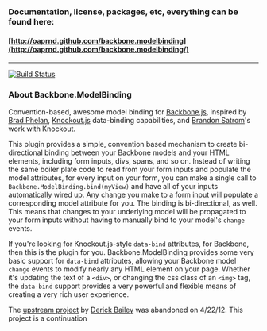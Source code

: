 ### Documentation, license, packages, etc, everything can be found here:

#### [http://oaprnd.github.com/backbone.modelbinding](http://oaprnd.github.com/backbone.modelbinding/)

---

[![Build Status](https://secure.travis-ci.org/oaprnd/backbone.modelbinding.png?branch=master)](http://travis-ci.org/oaprnd/backbone.modelbinding)

### About Backbone.ModelBinding

Convention-based, awesome model binding for [Backbone.js](http://documentcloud.github.com/backbone),
inspired by [Brad Phelan](http://xtargets.com/2011/06/11/binding-model-attributes-to-form-elements-with-backbone-js/),
[Knockout.js](http://knockoutjs.com/) data-binding capabilities, 
and [Brandon Satrom](http://userinexperience.com/?p=633)'s work with Knockout.

This plugin provides a simple, convention based mechanism to create bi-directional
binding between your Backbone models and your HTML elements, including form inputs, 
divs, spans, and so on. Instead of writing the same boiler plate code to read from 
your form inputs and populate the model attributes, for every input on your form, 
you can make a single call to `Backbone.ModelBinding.bind(myView)` and have all of 
your inputs automatically wired up. Any change you make to a form input will 
populate a corresponding model attribute for you. The binding is bi-directional, 
as well. This means that changes to your underlying model will be propagated to 
your form inputs without having to manually bind to your model's `change` events.

If you're looking for Knockout.js-style `data-bind` attributes, for Backbone,
then this is the plugin for you. Backbone.ModelBinding provides some very basic
support for `data-bind` attributes, allowing your Backbone model `change` events
to modify nearly any HTML element on your page. Whether it's updating the text
of a `<div>`, or changing the css class of an `<img>` tag, the `data-bind` 
support provides a very powerful and flexible means of creating a very rich
user experience.

The [upstream project](https://github.com/derickbailey/backbone.modelbinding) by
[Derick Bailey](https://github.com/derickbailey) was abandoned on 4/22/12. This 
project is a continuation
